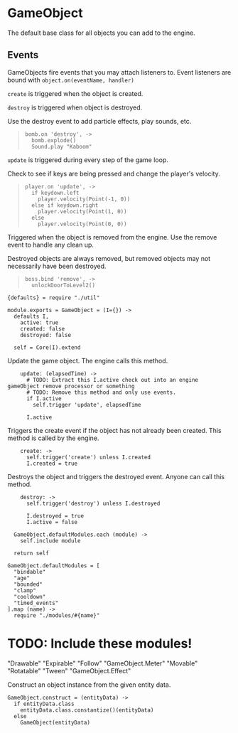 GameObject
==========

The default base class for all objects you can add to the engine.

Events
------

GameObjects fire events that you may attach listeners to. Event listeners
are bound with `object.on(eventName, handler)`

`create` is triggered when the object is created.

`destroy` is triggered when object is destroyed.

Use the destroy event to add particle effects, play sounds, etc.

>     bomb.on 'destroy', ->
>       bomb.explode()
>       Sound.play "Kaboom"

`update` is triggered during every step of the game loop.

Check to see if keys are being pressed and change the player's velocity.

>     player.on 'update', ->
>       if keydown.left
>         player.velocity(Point(-1, 0))
>       else if keydown.right
>         player.velocity(Point(1, 0))
>       else
>         player.velocity(Point(0, 0))

Triggered when the object is removed from the engine. Use the remove event to
handle any clean up.

Destroyed objects are always removed, but removed objects may not necessarily have
been destroyed.

>     boss.bind 'remove', ->
>       unlockDoorToLevel2()

    {defaults} = require "./util"

    module.exports = GameObject = (I={}) ->
      defaults I,
        active: true
        created: false
        destroyed: false

      self = Core(I).extend

Update the game object. The engine calls this method.

        update: (elapsedTime) ->
          # TODO: Extract this I.active check out into an engine gameObject remove processor or something
          # TODO: Remove this method and only use events.
          if I.active
            self.trigger 'update', elapsedTime

          I.active

Triggers the create event if the object has not already been created. This method is called by the engine.

        create: ->
          self.trigger('create') unless I.created
          I.created = true

Destroys the object and triggers the destroyed event. Anyone can call this method.

        destroy: ->
          self.trigger('destroy') unless I.destroyed

          I.destroyed = true
          I.active = false

      GameObject.defaultModules.each (module) ->
        self.include module

      return self

    GameObject.defaultModules = [
      "bindable"
      "age"
      "bounded"
      "clamp"
      "cooldown"
      "timed_events"
    ].map (name) ->
      require "./modules/#{name}"

# TODO: Include these modules!

"Drawable"
"Expirable"
"Follow"
"GameObject.Meter"
"Movable"
"Rotatable"
"Tween"
"GameObject.Effect"

Construct an object instance from the given entity data.

    GameObject.construct = (entityData) ->
      if entityData.class
        entityData.class.constantize()(entityData)
      else
        GameObject(entityData)
